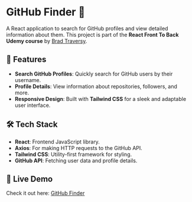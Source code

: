 # GitHub Finder 🚀  

A React application to search for GitHub profiles and view detailed information about them. This project is part of the **React Front To Back Udemy course** by [Brad Traversy](https://www.udemy.com/course/react-front-to-back-2022/).  

## 🌟 Features  
- **Search GitHub Profiles**: Quickly search for GitHub users by their username.  
- **Profile Details**: View information about repositories, followers, and more.  
- **Responsive Design**: Built with **Tailwind CSS** for a sleek and adaptable user interface.  

## 🛠️ Tech Stack  
- **React**: Frontend JavaScript library.  
- **Axios**: For making HTTP requests to the GitHub API.  
- **Tailwind CSS**: Utility-first framework for styling.  
- **GitHub API**: Fetching user data and profile details.  

## 🚀 Live Demo  
Check it out here: [GitHub Finder](https://magenta-alfajores-b0f1ec.netlify.app/)  



